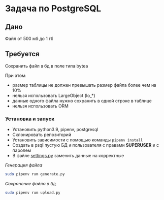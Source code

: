 # Задача по PostgreSQL

## Дано

Файл от 500 мб до 1 гб

## Требуется

Сохранить файл в бд в поле типа bytea

При этом:
- размер таблицы не должен превышать размер файла более чем на 10%
- нельзя использовать LargeObject (lo_*)
- данные одного файла нужно сохранить в одной строке в таблице
- нельзя использовать ORM

### Установка и запуск

- Установить python3.9, pipenv, postgresql
- Склонировать репозиторий
- Установить зависимости с помощью команды `pipenv install`
- Создать в psql пустую БД и пользователя с правами **SUPERUSER** и с паролем
- В файле [settings.py](./settings.py) заменить данные на корректные

*Генерация файла*

```bash
sudo pipenv run generate.py
```

*Сохранение файла в бд*

```bash
sudo pipenv run upload.py
```